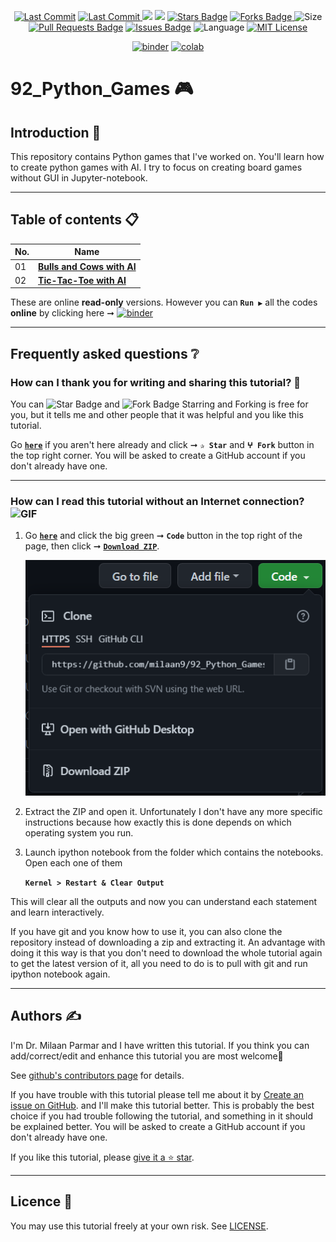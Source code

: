 <p align="center"> 
<a href="https://github.com/milaan9"><img src="https://img.shields.io/static/v1?logo=github&label=maintainer&message=milaan9&color=ff3300" alt="Last Commit"/></a> 
<a href="https://github.com/milaan9/92_Python_Games/graphs/commit-activity"><img src="https://img.shields.io/github/last-commit/milaan9/92_Python_Games.svg?colorB=ff8000&style=flat" alt="Last Commit"/> </a> 
<a href="https://github.com/milaan9/92_Python_Games/pulse" alt="Activity"><img src="https://img.shields.io/github/commit-activity/m/milaan9/92_Python_Games.svg?colorB=teal&style=flat" /></a> 
<a href="https://hits.seeyoufarm.com"><img src="https://hits.seeyoufarm.com/api/count/incr/badge.svg?url=https%3A%2F%2Fgithub.com%2Fmilaan9%2F92_Python_Games&count_bg=%231DC92C&title_bg=%23555555&icon=&icon_color=%23E7E7E7&title=views&edge_flat=false"/></a>
<a href="https://github.com/milaan9/92_Python_Games/stargazers"><img src="https://img.shields.io/github/stars/milaan9/92_Python_Games.svg?colorB=1a53ff" alt="Stars Badge"/></a>
<a href="https://github.com/milaan9/92_Python_Games/network/members"><img src="https://img.shields.io/github/forks/milaan9/92_Python_Games" alt="Forks Badge"/> </a>
<img src="https://img.shields.io/github/repo-size/milaan9/92_Python_Games.svg?colorB=CC66FF&style=flat" alt="Size"/>
<a href="https://github.com/milaan9/92_Python_Games/pulls"><img src="https://img.shields.io/github/issues-pr/milaan9/92_Python_Games.svg?colorB=yellow&style=flat" alt="Pull Requests Badge"/></a>
<a href="https://github.com/milaan9/92_Python_Games/issues"><img src="https://img.shields.io/github/issues/milaan9/92_Python_Games.svg?colorB=yellow&style=flat" alt="Issues Badge"/></a>
<img src="https://img.shields.io/github/languages/top/milaan9/92_Python_Games.svg?colorB=996600&style=flat" alt="Language"/></a>
<a href="https://github.com/milaan9/92_Python_Games/blob/main/LICENSE"><img src="https://img.shields.io/badge/License-MIT-blueviolet.svg" alt="MIT License"/></a>
</p> 
<!--<img src="https://badges.pufler.dev/contributors/milaan9/01_Python_Introduction?size=50&padding=5&bots=true" alt="milaan9"/>-->

<p align="center"> 
<a href="https://mybinder.org/v2/gh/milaan9/92_Python_Games/HEAD"><img src="https://mybinder.org/badge_logo.svg" alt="binder"/></a>
<a href="https://githubtocolab.com/milaan9/92_Python_Games"><img src="https://colab.research.google.com/assets/colab-badge.svg" alt="colab"/></a> 
</p>    

# 92_Python_Games 🎮

## Introduction 👋

This repository contains Python games that I've worked on. You'll learn how to create python games with AI. I try to focus on creating board games without GUI in Jupyter-notebook.

---

## Table of contents 📋

| **No.** | **Name** | 
| ------- | -------- | 
| 01 | **[Bulls and Cows with AI](https://github.com/milaan9/92_Python_Games/tree/main/001_Bulls_and_Cows_with_AI)** |
| 02 | **[Tic-Tac-Toe with AI](https://github.com/milaan9/92_Python_Games/tree/main/002_Tic_Tac_Toe_with_AI)** |


These are online **read-only** versions. However you can **`Run ▶`**  all the codes **online** by clicking here ➞ <a href="https://mybinder.org/v2/gh/milaan9/92_Python_Games/HEAD"><img src="https://mybinder.org/badge_logo.svg" alt="binder"/></a>

---

## Frequently asked questions ❔

### How can I thank you for writing and sharing this tutorial? 🌷

You can <img src="https://img.shields.io/static/v1?label=%E2%AD%90 Star &message=if%20useful&style=style=flat&color=blue" alt="Star Badge"/> and <img src="https://img.shields.io/static/v1?label=%E2%B5%96 Fork &message=if%20useful&style=style=flat&color=blue" alt="Fork Badge"/> Starring and Forking is free for you, but it tells me and other people that it was helpful and you like this tutorial.

Go [**`here`**](https://github.com/milaan9/92_Python_Games) if you aren't here already and click ➞ **`✰ Star`** and **`ⵖ Fork`** button in the top right corner. You will be asked to create a GitHub account if you don't already have one.

---

### How can I read this tutorial without an Internet connection? <img alt="GIF" src="https://github.com/TheDudeThatCode/TheDudeThatCode/blob/master/Assets/hmm.gif" width="20vw" />

1. Go [**`here`**](https://github.com/milaan9/92_Python_Games) and click the big green ➞ **`Code`** button in the top right of the page, then click ➞ [**`Download ZIP`**](https://github.com/milaan9/92_Python_Games/archive/refs/heads/main.zip).

    ![Download ZIP](img/dnld_rep.png) 

3. Extract the ZIP and open it. Unfortunately I don't have any more specific instructions because how exactly this is done depends on which operating system you run.
    
4. Launch ipython notebook from the folder which contains the notebooks. Open each one of them
  
    **`Kernel > Restart & Clear Output`**
    
This will clear all the outputs and now you can understand each statement and learn interactively.

If you have git and you know how to use it, you can also clone the repository instead of downloading a zip and extracting it. An advantage with doing it this way is that you don't need to download the whole tutorial again to get the latest version of it, all you need to do is to pull with git and run ipython notebook again.

---

## Authors ✍️

I'm Dr. Milaan Parmar and I have written this tutorial. If you think you can add/correct/edit and enhance this tutorial you are most welcome🙏

See [github's contributors page](https://github.com/milaan9/92_Python_Games/graphs/contributors) for details.

If you have trouble with this tutorial please tell me about it by [Create an issue on GitHub](https://github.com/milaan9/92_Python_Games/issues/new). and I'll make this tutorial better. This is probably the best choice if you had trouble following the tutorial, and something in it should be explained better. You will be asked to create a GitHub account if you don't already have one.

If you like this tutorial, please [give it a ⭐ star](https://github.com/milaan9/92_Python_Games).

---

## Licence 📜

You may use this tutorial freely at your own risk. See [LICENSE](./LICENSE).

